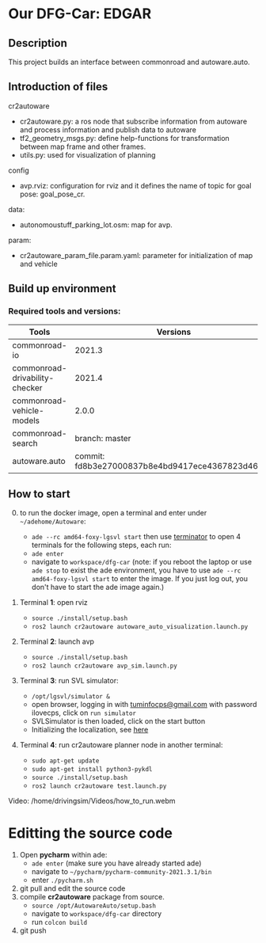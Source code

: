 # Our DFG-Car: **EDGAR**

## Description
This project builds an interface between commonroad and autoware.auto. 

## Introduction of files
cr2autoware
* cr2autoware.py: a ros node that subscribe information from autoware and process information and publish data to autoware
* tf2_geometry_msgs.py: define help-functions for transformation between map frame and other frames.
* utils.py: used for visualization of planning

config
* avp.rviz: configuration for rviz and it defines the name of topic for goal pose: goal_pose_cr.

data:
* autonomoustuff_parking_lot.osm: map for avp.

param:
* cr2autoware_param_file.param.yaml: parameter for initialization of map and vehicle

## Build up environment
### Required tools and versions:
| Tools | Versions|
|-|-|
| commonroad-io | 2021.3 |
| commonroad-drivability-checker | 2021.4 |
| commonroad-vehicle-models | 2.0.0 |
| commonroad-search | branch: master |
| autoware.auto |commit: fd8b3e27000837b8e4bd9417ece4367823d468a5|

## How to start

0. to run the docker image, open a terminal and enter under `~/adehome/Autoware`:
   - `ade --rc amd64-foxy-lgsvl start`
then use [terminator](https://wiki.ubuntuusers.de/Terminator/) to open 4 terminals for the following steps, each run:
   - `ade enter`
   - navigate to `workspace/dfg-car`
(note: if you reboot the laptop or use `ade stop` to exist the ade environment, you have to use `ade --rc amd64-foxy-lgsvl start` to enter the image. If you just log out, you don't have to start the ade image again.)

1. Terminal **1**: open rviz 
   - `source ./install/setup.bash`
   - `ros2 launch cr2autoware autoware_auto_visualization.launch.py`

2. Terminal **2**: launch avp 
   - `source ./install/setup.bash`
   - `ros2 launch cr2autoware avp_sim.launch.py`

3. Terminal **3**: run SVL simulator:
   - `/opt/lgsvl/simulator &`
   - open browser, logging in with tuminfocps@gmail.com with password ilovecps, click on `run simulator`
   - SVLSimulator is then loaded, click on the start button
   - Initializing the localization, see [here](https://autowarefoundation.gitlab.io/autoware.auto/AutowareAuto/ndt-initialization.html)

4. Terminal **4**: run cr2autoware planner node in another terminal:
   - `sudo apt-get update`
   - `sudo apt-get install python3-pykdl`
   - `source ./install/setup.bash`
   - `ros2 launch cr2autoware test.launch.py` 

Video:  /home/drivingsim/Videos/how_to_run.webm

# Editting the source code
1. Open **pycharm** within ade:
   - `ade enter` (make sure you have already started ade)
   - navigate to `~/pycharm/pycharm-community-2021.3.1/bin`
   - enter `./pycharm.sh`
2. git pull and edit the source code
3. compile **cr2autoware** package from source.
   - `source /opt/AutowareAuto/setup.bash`
   - navigate to `workspace/dfg-car` directory
   - run `colcon build`
4. git push
